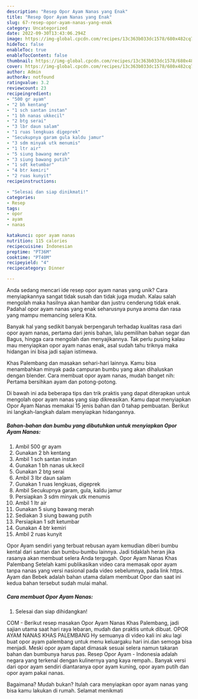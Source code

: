 ```yaml
---
description: "Resep Opor Ayam Nanas yang Enak"
title: "Resep Opor Ayam Nanas yang Enak"
slug: 67-resep-opor-ayam-nanas-yang-enak
category: Uncategorized
date: 2022-09-30T13:43:06.294Z
image: https://img-global.cpcdn.com/recipes/13c363b033dc1578/680x482cq70/opor-ayam-nanas-foto-resep-utama.jpg
hideToc: false
enableToc: true
enableTocContent: false
thumbnail: https://img-global.cpcdn.com/recipes/13c363b033dc1578/680x482cq70/opor-ayam-nanas-foto-resep-utama.jpg
cover: https://img-global.cpcdn.com/recipes/13c363b033dc1578/680x482cq70/opor-ayam-nanas-foto-resep-utama.jpg
author: Admin
authorAv: notfound
ratingvalue: 3.2
reviewcount: 23
recipeingredient:
- "500 gr ayam"
- "2 bh kentang"
- "1 sch santan instan"
- "1 bh nanas ukkecil"
- "2 btg serai"
- "3 lbr daun salam"
- "1 ruas lengkuas digeprek"
- "Secukupnya garam gula kaldu jamur"
- "3 sdm minyak utk menumis"
- "1 ltr air"
- "5 siung bawang merah"
- "3 siung bawang putih"
- "1 sdt ketumbar"
- "4 btr kemiri"
- "2 ruas kunyit"
recipeinstructions:

- "Selesai dan siap dinikmati!"
categories:
- Resep
tags:
- opor
- ayam
- nanas

katakunci: opor ayam nanas 
nutrition: 115 calories
recipecuisine: Indonesian
preptime: "PT36M"
cooktime: "PT40M"
recipeyield: "4"
recipecategory: Dinner

---
```





Anda sedang mencari ide resep opor ayam nanas yang unik? Cara menyiapkannya sangat tidak susah dan tidak juga mudah. Kalau salah mengolah maka hasilnya akan hambar dan justru cenderung tidak enak. Padahal opor ayam nanas yang enak seharusnya punya aroma dan rasa yang mampu memancing selera Kita.





Banyak hal yang sedikit banyak berpengaruh terhadap kualitas rasa dari opor ayam nanas, pertama dari jenis bahan, lalu pemilihan bahan segar dan Bagus, hingga cara mengolah dan menyajikannya. Tak perlu pusing kalau mau menyiapkan opor ayam nanas enak,      asal sudah tahu triknya maka hidangan ini bisa jadi sajian istimewa.














Khas Palembang dan masakan sehari-hari lainnya. Kamu bisa menambahkan minyak pada campuran bumbu yang akan dihaluskan dengan blender. Cara membuat opor ayam nanas, mudah banget nih: Pertama bersihkan ayam dan potong-potong.






Di bawah ini ada beberapa tips dan trik praktis yang dapat diterapkan untuk mengolah opor ayam nanas yang siap dikreasikan. Kamu dapat menyiapkan Opor Ayam Nanas memakai 15 jenis bahan dan 0 tahap pembuatan. Berikut ini langkah-langkah dalam menyiapkan hidangannya.

<!--inarticleads1-->

##### Bahan-bahan dan bumbu yang dibutuhkan untuk menyiapkan Opor Ayam Nanas:

1. Ambil 500 gr ayam
1. Gunakan 2 bh kentang
1. Ambil 1 sch santan instan
1. Gunakan 1 bh nanas uk.kecil
1. Gunakan 2 btg serai
1. Ambil 3 lbr daun salam
1. Gunakan 1 ruas lengkuas, digeprek
1. Ambil Secukupnya garam, gula, kaldu jamur
1. Persiapkan 3 sdm minyak utk menumis
1. Ambil 1 ltr air
1. Gunakan 5 siung bawang merah
1. Sediakan 3 siung bawang putih
1. Persiapkan 1 sdt ketumbar
1. Gunakan 4 btr kemiri
1. Ambil 2 ruas kunyit


Opor Ayam sendiri yang terbuat rebusan ayam kemudian diberi bumbu kental dari santan dan bumbu-bumbu lainnya. Jadi tidaklah heran jika rasanya akan membuat selera Anda tergugah. Opor Ayam Nanas Khas Palembang Setelah kami publikasikan video cara memasak opor ayam tanpa nanas yang versi nasional pada video sebelumnya, pada link https. Ayam dan Bebek adalah bahan utama dalam membuat Opor dan saat ini kedua bahan tersebut sudah mulai mahal. 

<!--inarticleads2-->

##### Cara membuat Opor Ayam Nanas:


1. Selesai dan siap dihidangkan!

COM - Berikut resep masakan Opor Ayam Nanas Khas Palembang, jadi sajian utama saat hari raya lebaran, mudah dan praktis untuk dibuat. OPOR AYAM NANAS KHAS PALEMBANG Hy semuanya di video kali ini aku lagi buat opor ayam palembang untuk menu keluargaku hari ini.dan semoga bisa menjadi. Meski opor ayam dapat dimasak sesuai selera namun takaran bahan dan bumbunya harus pas. Resep Opor Ayam - Indonesia adalah negara yang terkenal dengan kulinernya yang kaya rempah.. Banyak versi dari opor ayam sendiri diantaranya opor ayam kuning, opor ayam putih dan opor ayam pakai nanas. 

Bagaimana? Mudah bukan? Itulah cara menyiapkan opor ayam nanas yang bisa kamu lakukan di rumah. Selamat menikmati
